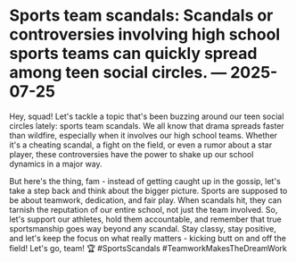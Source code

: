 # Sports team scandals: Scandals or controversies involving high school sports teams can quickly spread among teen social circles. — 2025-07-25

Hey, squad! Let's tackle a topic that's been buzzing around our teen social circles lately: sports team scandals. We all know that drama spreads faster than wildfire, especially when it involves our high school teams. Whether it's a cheating scandal, a fight on the field, or even a rumor about a star player, these controversies have the power to shake up our school dynamics in a major way.

But here's the thing, fam - instead of getting caught up in the gossip, let's take a step back and think about the bigger picture. Sports are supposed to be about teamwork, dedication, and fair play. When scandals hit, they can tarnish the reputation of our entire school, not just the team involved. So, let's support our athletes, hold them accountable, and remember that true sportsmanship goes way beyond any scandal. Stay classy, stay positive, and let's keep the focus on what really matters - kicking butt on and off the field! Let's go, team! 🏆 #SportsScandals #TeamworkMakesTheDreamWork